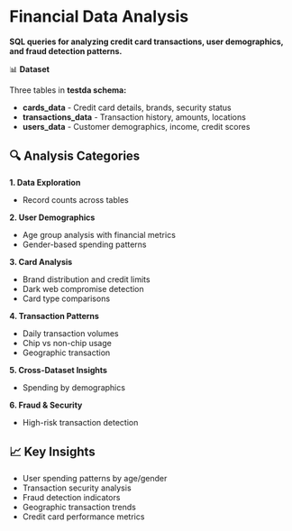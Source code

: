 #  **Financial Data Analysis**

**SQL queries for analyzing credit card transactions, user demographics, and fraud detection patterns.**

📊 **Dataset**

Three tables in **testda schema:**

- **cards_data** - Credit card details, brands, security status
- **transactions_data** - Transaction history, amounts, locations
- **users_data** - Customer demographics, income, credit scores


## 🔍 **Analysis Categories**
**1. Data Exploration**

- Record counts across tables

**2. User Demographics**

- Age group analysis with financial metrics
- Gender-based spending patterns

**3. Card Analysis**

- Brand distribution and credit limits
- Dark web compromise detection
- Card type comparisons

**4. Transaction Patterns**

- Daily transaction volumes
- Chip vs non-chip usage
- Geographic transaction

**5. Cross-Dataset Insights**

- Spending by demographics

**6. Fraud & Security**

- High-risk transaction detection


## 📈 **Key Insights**

- User spending patterns by age/gender
- Transaction security analysis
- Fraud detection indicators
- Geographic transaction trends
- Credit card performance metrics
